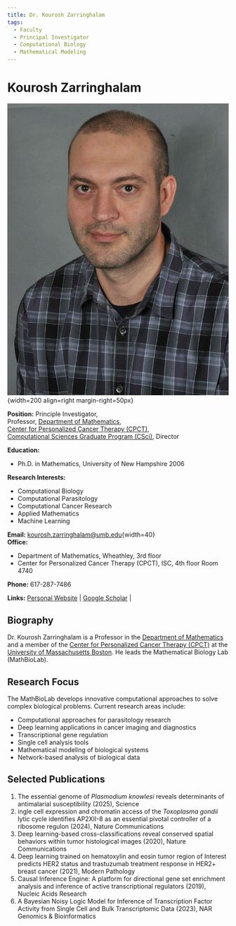 ```yaml
---
title: Dr. Kourosh Zarringhalam
tags:
  - Faculty
  - Principal Investigator
  - Computational Biology
  - Mathematical Modeling
---
```


# Kourosh Zarringhalam

![Kourosh Zarringhalam](../../assets/images/people/k3.jpg){width=200 align=right margin-right=50px}
<!-- <img src='/assets/images/people/k3.jpg' alt="Kourosh Zarringhalam" align="right" width=200 margin-right=50px/> -->

**Position:** Principle Investigator,  
Professor, [Department of Mathematics](https://www.umb.edu/science-mathematics/academic-departments/mathematics/),  
[Center for Personalized Cancer Therapy (CPCT)](https://www.umb.edu/cpct/),  
[Computational Sciences Graduate Program (CSci)](https://www.umb.edu/academics/program-finder/computational-sciences-phd/), Director  

**Education:**

- Ph.D. in Mathematics, University of New Hampshire 2006

**Research Interests:** 

- Computational Biology
- Computational Parasitology
- Computational Cancer Research
- Applied Mathematics
- Machine Learning

**Email:** [kourosh.zarringhalam@umb.edu](mailto:kourosh.zarringhalam@umb.edu){width=40}   
**Office:**  

- Department of Mathematics, Wheathley, 3rd floor  
- Center for Personalized Cancer Therapy (CPCT), ISC, 4th floor Room 4740
  
**Phone:** 617-287-7486

**Links:** 
[Personal Website](https://www.math.umb.edu/~kouroshz/) | 
[Google Scholar](https://scholar.google.com/citations?user=ZF7_WeYAAAAJ) | 


## Biography

Dr. Kourosh Zarringhalam is a Professor in the [Department of Mathematics](https://www.umb.edu/science-mathematics/academic-departments/mathematics/) and a member of the [Center for Personalized Cancer Therapy (CPCT)]((https://www.umb.edu/cpct/)) at the [University of Massachusetts Boston](https://www.umb.edu/). He leads the Mathematical Biology Lab (MathBioLab). 

## Research Focus

The MathBioLab develops innovative computational approaches to solve complex biological problems. Current research areas include:

- Computational approaches for parasitology research 
- Deep learning applications in cancer imaging and diagnostics
- Transcriptional gene regulation
- Single cell analysis tools
- Mathematical modeling of biological systems
- Network-based analysis of biological data

## Selected Publications

1. The essential genome of *Plasmodium knowlesi* reveals determinants of antimalarial susceptibility (2025), Science
2. ingle cell expression and chromatin access of the *Toxoplasma gondii* lytic cycle identifies AP2XII-8 as an essential pivotal controller of a ribosome regulon (2024), Nature Communications
3. Deep learning-based cross-classifications reveal conserved spatial behaviors within tumor histological images (2020), Nature Communications
4. Deep learning trained on hematoxylin and eosin tumor region of Interest predicts HER2 status and trastuzumab treatment response in HER2+ breast cancer (2021), Modern Pathology
5. Causal Inference Engine: A platform for directional gene set enrichment analysis and inference of active transcriptional regulators (2019), Nucleic Acids Research
6. A Bayesian Noisy Logic Model for Inference of Transcription Factor Activity from Single Cell and Bulk Transcriptomic Data (2023), NAR Genomics & Bioinformatics

<!--
## Teaching

Dr. Zarringhalam teaches courses in applied mathematics, computational biology, and mathematical modeling at both undergraduate and graduate levels.


## Lab Members

Dr. Zarringhalam leads a diverse team of researchers, including postdoctoral fellows, graduate students, and undergraduate researchers working on various aspects of computational biology and mathematical modeling.
-->